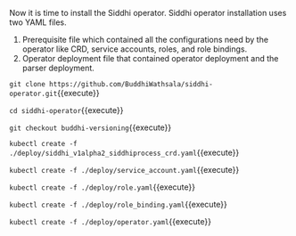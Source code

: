 Now it is time to install the Siddhi operator. Siddhi operator installation uses two YAML files.

1. Prerequisite file which contained all the configurations need by the operator like CRD, service accounts, roles, and role bindings.
2. Operator deployment file that contained operator deployment and the parser deployment.

`git clone https://github.com/BuddhiWathsala/siddhi-operator.git`{{execute}}

`cd siddhi-operator`{{execute}}

`git checkout buddhi-versioning`{{execute}}

`kubectl create -f ./deploy/siddhi_v1alpha2_siddhiprocess_crd.yaml`{{execute}}

`kubectl create -f ./deploy/service_account.yaml`{{execute}}

`kubectl create -f ./deploy/role.yaml`{{execute}}

`kubectl create -f ./deploy/role_binding.yaml`{{execute}}

`kubectl create -f ./deploy/operator.yaml`{{execute}}

